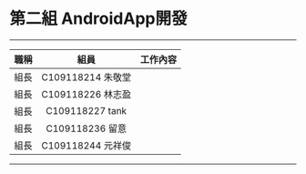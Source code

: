 # 第二組  AndroidApp開發
***
| 職稱          | 組員             | 工作內容    |
| :----------- | :---------------:| :---------- |
| 組長         | C109118214 朱敬堂|     |
| 組長         | C109118226 林志盈|     |
| 組長         | C109118227 tank|     |
| 組長         | C109118236 留意|     |
| 組長         | C109118244 元祥俊|     |
***
